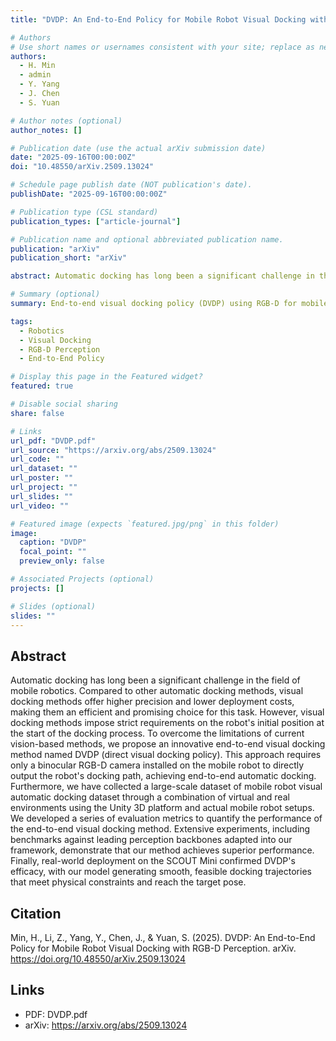 ```yaml
---
title: "DVDP: An End-to-End Policy for Mobile Robot Visual Docking with RGB-D Perception"

# Authors
# Use short names or usernames consistent with your site; replace as needed
authors:
  - H. Min
  - admin
  - Y. Yang
  - J. Chen
  - S. Yuan

# Author notes (optional)
author_notes: []

# Publication date (use the actual arXiv submission date)
date: "2025-09-16T00:00:00Z"
doi: "10.48550/arXiv.2509.13024"

# Schedule page publish date (NOT publication's date).
publishDate: "2025-09-16T00:00:00Z"

# Publication type (CSL standard)
publication_types: ["article-journal"]

# Publication name and optional abbreviated publication name.
publication: "arXiv"
publication_short: "arXiv"

abstract: Automatic docking has long been a significant challenge in the field of mobile robotics. Compared to other automatic docking methods, visual docking methods offer higher precision and lower deployment costs, making them an efficient and promising choice for this task. However, visual docking methods impose strict requirements on the robot's initial position at the start of the docking process. To overcome the limitations of current vision-based methods, we propose an innovative end-to-end visual docking method named DVDP (direct visual docking policy). This approach requires only a binocular RGB-D camera installed on the mobile robot to directly output the robot's docking path, achieving end-to-end automatic docking. Furthermore, we have collected a large-scale dataset of mobile robot visual automatic docking dataset through a combination of virtual and real environments using the Unity 3D platform and actual mobile robot setups. We developed a series of evaluation metrics to quantify the performance of the end-to-end visual docking method. Extensive experiments, including benchmarks against leading perception backbones adapted into our framework, demonstrate that our method achieves superior performance. Finally, real-world deployment on the SCOUT Mini confirmed DVDP's efficacy, with our model generating smooth, feasible docking trajectories that meet physical constraints and reach the target pose.

# Summary (optional)
summary: End-to-end visual docking policy (DVDP) using RGB-D for mobile robots; state-of-the-art results and real-world deployment.

tags:
  - Robotics
  - Visual Docking
  - RGB-D Perception
  - End-to-End Policy

# Display this page in the Featured widget?
featured: true

# Disable social sharing
share: false

# Links
url_pdf: "DVDP.pdf"
url_source: "https://arxiv.org/abs/2509.13024"
url_code: ""
url_dataset: ""
url_poster: ""
url_project: ""
url_slides: ""
url_video: ""

# Featured image (expects `featured.jpg/png` in this folder)
image:
  caption: "DVDP"
  focal_point: ""
  preview_only: false

# Associated Projects (optional)
projects: []

# Slides (optional)
slides: ""
---
```


## Abstract

Automatic docking has long been a significant challenge in the field of mobile robotics. Compared to other automatic docking methods, visual docking methods offer higher precision and lower deployment costs, making them an efficient and promising choice for this task. However, visual docking methods impose strict requirements on the robot's initial position at the start of the docking process. To overcome the limitations of current vision-based methods, we propose an innovative end-to-end visual docking method named DVDP (direct visual docking policy). This approach requires only a binocular RGB-D camera installed on the mobile robot to directly output the robot's docking path, achieving end-to-end automatic docking. Furthermore, we have collected a large-scale dataset of mobile robot visual automatic docking dataset through a combination of virtual and real environments using the Unity 3D platform and actual mobile robot setups. We developed a series of evaluation metrics to quantify the performance of the end-to-end visual docking method. Extensive experiments, including benchmarks against leading perception backbones adapted into our framework, demonstrate that our method achieves superior performance. Finally, real-world deployment on the SCOUT Mini confirmed DVDP's efficacy, with our model generating smooth, feasible docking trajectories that meet physical constraints and reach the target pose.

## Citation

Min, H., Li, Z., Yang, Y., Chen, J., & Yuan, S. (2025). DVDP: An End-to-End Policy for Mobile Robot Visual Docking with RGB-D Perception. arXiv. https://doi.org/10.48550/arXiv.2509.13024

## Links

- PDF: DVDP.pdf
- arXiv: https://arxiv.org/abs/2509.13024

